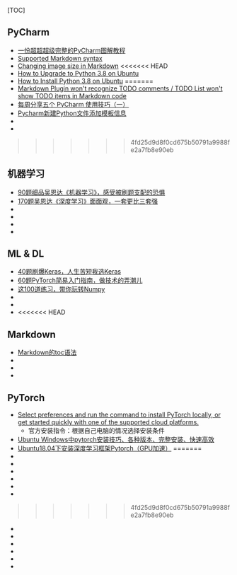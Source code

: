 [TOC]

## PyCharm  
* [一份超超超级完整的PyCharm图解教程](https://zhuanlan.zhihu.com/p/87045701)
* [Supported Markdown syntax](https://www.jetbrains.com/help/upsource/markdown-syntax.html)
* [Changing image size in Markdown](https://www.mmbyte.com/article/45440.html)
<<<<<<< HEAD
* [How to Upgrade to Python 3.8 on Ubuntu](https://tech.serhatteker.com/post/2019-12/upgrade-python38-on-ubuntu/)
* [How to Install Python 3.8 on Ubuntu](https://tech.serhatteker.com/post/2019-12/how-to-install-python38-on-ubuntu/)
=======
* [Markdown Plugin won't recognize TODO comments / TODO List won't show TODO items in Markdown code ](https://youtrack.jetbrains.com/issue/IDEA-214308?_ga=2.148608567.1891560698.1602092559-838171326.1589218295&p=RUBY-18408)
* [每周分享五个 PyCharm 使用技巧（一）](https://www.cnblogs.com/wongbingming/p/10597686.html)
* [Pycharm新建Python文件添加模板信息](https://blog.csdn.net/qq_33997198/article/details/79901157)
* []()
* []()
>>>>>>> 4fd25d9d8f0cd675b50791a9988fe2a7fb8e90eb

## 机器学习
* [90题细品吴恩达《机器学习》，感受被刷题支配的恐惧](https://www.kesci.com/home/project/5e0f01282823a10036b280a7)
* [170题吴恩达《深度学习》面面观，一套更比三套强](https://www.kesci.com/home/project/5e20243e2823a10036b542da)
* []()
* []()
* []()
* []()

## ML & DL
* [40题刷爆Keras，人生苦短我选Keras](https://www.kesci.com/home/project/5e1c14582823a10036b474de)
* [60题PyTorch简易入门指南，做技术的弄潮儿](https://www.kesci.com/home/project/5e0038642823a10036ae9ebf)
* [这100道练习，带你玩转Numpy](https://www.kesci.com/home/project/59f29f67c5f3f5119527a2cc)
* []()
* []()
* []()
<<<<<<< HEAD

## Markdown
* [Markdown的toc语法 ](https://www.bingyublog.com/2018/08/06/Markdown%E7%9A%84toc%E8%AF%AD%E6%B3%95/)
* []()
* []()
* []()

## PyTorch
* [Select preferences and run the command to install PyTorch locally, or get started quickly with one of the supported cloud platforms.](https://pytorch.org/get-started/locally/)
  * 官方安装指令：根据自己电脑的情况选择安装条件
* [Ubuntu Windows中pytorch安装技巧、各种版本、完整安装、快速高效](https://blog.csdn.net/qq_35722520/article/details/104103300)
* [Ubuntu18.04下安装深度学习框架Pytorch（GPU加速）](https://blog.csdn.net/wuzhiwuweisun/article/details/82753403)
=======
* []()
* []()
* []()
* []()
* []()
* []()
>>>>>>> 4fd25d9d8f0cd675b50791a9988fe2a7fb8e90eb
* []()
* []()
* []()
* []()
* []()
* []()